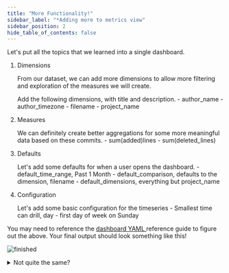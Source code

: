 ```yaml
---
title: "More Functionality!"
sidebar_label: "*Adding more to metrics view"
sidebar_position: 2
hide_table_of_contents: false
---
```


Let's put all the topics that we learned into a single dashboard.

1. Dimensions

	From our dataset, we can add more dimensions to allow more filtering and exploration of the measures we will create.

	Add the following dimensions, with title and description.
		- author_name
		- author_timezone
		- filename
		- project_name

2. Measures	

	We can definitely create better aggregations for some more meaningful data based on these commits.
		- sum(added)lines
		- sum(deleted_lines)


3. Defaults

	Let's add some defaults for when a user opens the dashboard.
		- default_time_range, Past 1 Month
		- default_comparison, defaults to the dimension, filename
		- default_dimensions, everything but project_name 

4. Configuration 
	
	Let's add some basic configuration for the timeseries
		- Smallest time can drill, day
		- first day of week on Sunday


You may need to reference the <a href= ''>dashboard YAML </a> reference guide to figure out the above. Your final output should look something like this! 

![finished](/img/tutorials/103/Completed-100-dashboard.png)


<details>
  <summary> Not quite the same?</summary>

  If you need, please compare your YAML to the below and make any changes required.
  ```yaml
# Dashboard YAML
# Reference documentation: https://docs.rilldata.com/reference/project-files/dashboards

type: metrics_view

title: "My Tutorial Project"
#table: example_table # Choose a table to underpin your dashboard
model: commits___model

timeseries: author_date # Select an actual timestamp column (if any) from your table

dimensions:
  - column: author_name
    label: "The Author's Name"
    description: "The name of the author of the commit"

  - column: author_timezone
    label: "The Author's TZ"
    description: "The Author's Timezone"

  - column: filename
    label: "The filename"
    description: "The name of the modified filename"

  - column: project_name
    label: "The project Name"
    description: "Should all be ClickHouse."
 
measures:
  - expression: "SUM(added_lines)"
    label: "Sum of Added lines"
    description: "The aggregate sum of added_lines column."

  - expression: "SUM(deleted_lines)"
    label: "Sum of deleted lines"
    description: "The aggregate sum of deleted_lines column."



#defaults 

default_time_range: P1M 
default_comparison: 
   mode: dimension
   dimension: filename 

default_dimensions: 
- author_name
- author_timezone
- filename

smallest_time_grain: day 
first_day_of_week: 7 

```

</details>